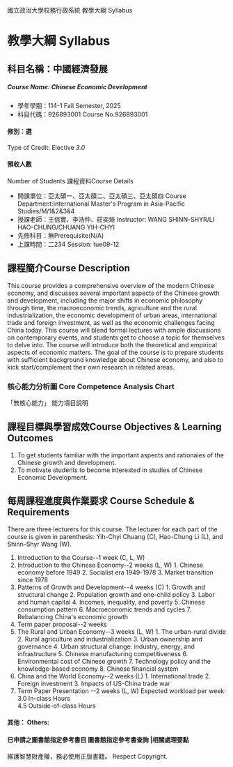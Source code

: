 國立政治大學校務行政系統 教學大綱 Syllabus
# 教學大綱 Syllabus
##  科目名稱：中國經濟發展
#####  Course Name: Chinese Economic Development
  * 學年學期：114-1 Fall Semester, 2025 
  * 科目代碼：926893001 Course No.926893001
#### 修別：選
Type of Credit: Elective 
_3.0_
#### 預收人數
Number of Students
課程資料Course Details
  * 開課單位：亞太碩一、亞太碩二、亞太碩三、亞太碩四 Course Department:International Master's Program in Asia-Pacific Studies/M/1&2&3&4 
  * 授課老師：王信實、李浩仲、莊奕琦 Instructor: WANG SHINN-SHYR/LI HAO-CHUNG/CHUANG YIH-CHYI 
  * 先修科目：無Prerequisite(N/A)
  * 上課時間：二234 Session: tue09-12
##  課程簡介Course Description
This course provides a comprehensive overview of the modern Chinese economy, and discusses several important aspects of the Chinese growth and development, including the major shifts in economic philosophy through time, the macroeconomic trends, agriculture and the rural industrialization, the economic development of urban areas, international trade and foreign investment, as well as the economic challenges facing China today.
This course will blend formal lectures with ample discussions on contemporary events, and students get to choose a topic for themselves to delve into. The course will introduce both the theoretical and empirical aspects of economic matters. The goal of the course is to prepare students with sufficient background knowledge about Chinese economy, and also to kick start/complement their own research in related areas. 
###  核心能力分析圖 Core Competence Analysis Chart
「無核心能力」 
能力項目說明
##  課程目標與學習成效Course Objectives & Learning Outcomes 
1. To get students familiar with the important aspects and rationales of the Chinese growth and development.   
2. To motivate students to become interested in studies of Chinese Economic Development.
##  每周課程進度與作業要求 Course Schedule & Requirements
There are three lecturers for this course. The lecturer for each part of the course is given in parenthesis: Yih-Chyi Chuang (C), Hao-Chung Li (L), and Shinn-Shyr Wang (W).
  1. Introduction to the Course--1 week (C, L, W)
  2. Introduction to the Chinese Economy--2 weeks (L, W) 
    1. Chinese economy before 1949
    2. Socialist era 1949-1978
    3. Market transition since 1978
  3. Patterns of Growth and Development--4 weeks (C) 
    1. Growth and structural change
    2. Population growth and one-child policy
    3. Labor and human capital
    4. Incomes, inequality, and poverty
    5. Chinese consumption pattern
    6. Macroeconomic trends and cycles
    7. Rebalancing China's economic growth
  4. Term paper proposal--2 weeks
  5. The Rural and Urban Economy--3 weeks (L, W) 
    1. The urban-rural divide
    2. Rural agriculture and industrialization
    3. Urban ownership and governance
    4. Urban structural change: industry, energy, and infrastructure
    5. Chinese manufacturing competitiveness
    6. Environmental cost of Chinese growth
    7. Technology policy and the knowledge-based economy
    8. Chinese financial system
  6. China and the World Economy--2 weeks (L) 
    1. International trade
    2. Foreign investment
    3. Impacts of US-China trade war
  7. Term Paper Presentation --2 weeks (L, W)
Expected workload per week:  
3.0 In-class Hours  
4.5 Outside-of-class Hours
####  其他： Others:
####  已申請之圖書館指定參考書目  圖書館指定參考書查詢 |相關處理要點
維護智慧財產權，務必使用正版書籍。 Respect Copyright.